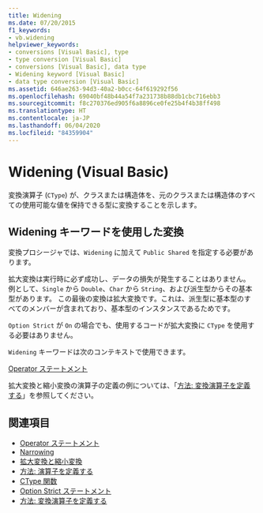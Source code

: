 ```yaml
---
title: Widening
ms.date: 07/20/2015
f1_keywords:
- vb.widening
helpviewer_keywords:
- conversions [Visual Basic], type
- type conversion [Visual Basic]
- conversions [Visual Basic], data type
- Widening keyword [Visual Basic]
- data type conversion [Visual Basic]
ms.assetid: 646ae263-94d3-40a2-b0cc-64f619292f56
ms.openlocfilehash: 69040bf48b44a54f7a231738b88db1cbc716ebb3
ms.sourcegitcommit: f8c270376ed905f6a8896ce0fe25b4f4b38ff498
ms.translationtype: HT
ms.contentlocale: ja-JP
ms.lasthandoff: 06/04/2020
ms.locfileid: "84359904"
---
```

# <a name="widening-visual-basic"></a>Widening (Visual Basic)
変換演算子 (`CType`) が、クラスまたは構造体を、元のクラスまたは構造体のすべての使用可能な値を保持できる型に変換することを示します。  
  
## <a name="converting-with-the-widening-keyword"></a>Widening キーワードを使用した変換  
 変換プロシージャでは、`Widening` に加えて `Public Shared` を指定する必要があります。  
  
 拡大変換は実行時に必ず成功し、データの損失が発生することはありません。 例として、`Single` から `Double`、`Char` から `String`、および派生型からその基本型があります。 この最後の変換は拡大変換です。これは、派生型に基本型のすべてのメンバーが含まれており、基本型のインスタンスであるためです。  
  
 `Option Strict` が `On` の場合でも、使用するコードが拡大変換に `CType` を使用する必要はありません。  
  
 `Widening` キーワードは次のコンテキストで使用できます。  
  
 [Operator ステートメント](../statements/operator-statement.md)  
  
 拡大変換と縮小変換の演算子の定義の例については、「[方法: 変換演算子を定義する](../../programming-guide/language-features/procedures/how-to-define-a-conversion-operator.md)」を参照してください。  
  
## <a name="see-also"></a>関連項目

- [Operator ステートメント](../statements/operator-statement.md)
- [Narrowing](narrowing.md)
- [拡大変換と縮小変換](../../programming-guide/language-features/data-types/widening-and-narrowing-conversions.md)
- [方法: 演算子を定義する](../../programming-guide/language-features/procedures/how-to-define-an-operator.md)
- [CType 関数](../functions/ctype-function.md)
- [Option Strict ステートメント](../statements/option-strict-statement.md)
- [方法: 変換演算子を定義する](../../programming-guide/language-features/procedures/how-to-define-a-conversion-operator.md)
